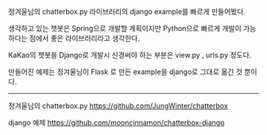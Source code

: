 정겨울님의 chatterbox.py 라이브러리의 django example를 빠르게 만들어봤다.

생각하고 있는 챗봇은 Spring으로 개발할 계획이지만 Python으로 빠르게 개발이 가능하다는 점에서 좋은 라이브러리라고 생각한다.

KaKao의 챗봇을 Django로 개발시 신경써야 하는 부분은 view.py , urls.py 정도다.

만들어진 예제는 정겨울님이 Flask 로 만든 example을 django로 그대로 옮긴 것 뿐이다.



------

정겨울님의 chatterbox.py https://github.com/JungWinter/chatterbox

django 예제 https://github.com/mooncinnamon/chatterbox-django